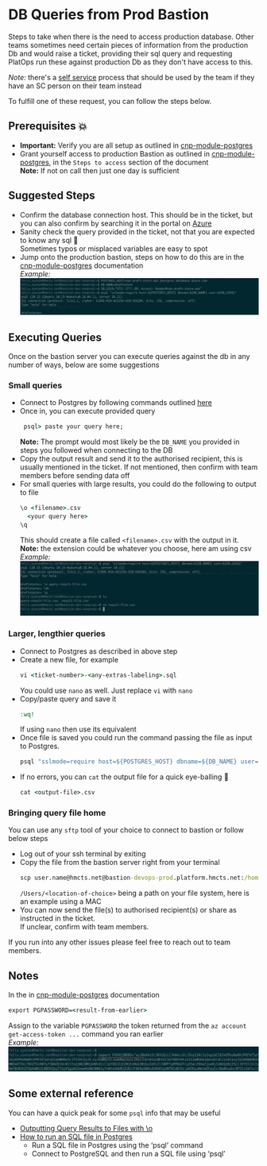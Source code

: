# DB Queries from Prod Bastion

Steps to take when there is the need to access production database.
Other teams sometimes need certain pieces of information from the production Db and would raise
a ticket, providing their sql query and requesting PlatOps run these against
production Db as they don't have access to this.

*Note:* there's a [self service](https://tools.hmcts.net/confluence/display/DTSPO/%5BSelf-Service%5D+Database) process that should be used by the team if they have an SC person on their team instead

To fulfill one of these request, you can follow the steps below.

## Prerequisites 💥
* **Important:** Verify you are all setup as outlined in [cnp-module-postgres](https://github.com/hmcts/cnp-module-postgres#production)
* Grant yourself access to production Bastion as outlined in [cnp-module-postgres](https://github.com/hmcts/cnp-module-postgres#production), in the `Steps to access` section of the document <br>
  **Note:** If not on call then just one day is sufficient

## Suggested Steps

* Confirm the database connection host. This should be in the ticket, but you can also confirm by searching it in the portal on [Azure](https://portal.azure.com/#home) <br>
* Sanity check the query provided in the ticket, not that you are expected to know any sql 🤥 <br>
  Sometimes typos or misplaced variables are easy to spot
* Jump onto the production bastion, steps on how to do this are in the [cnp-module-postgres](https://github.com/hmcts/cnp-module-postgres#production)  documentation <br>
  _Example:_<br>
  ![Connecting to DB](../images/connecting.png)

## Executing Queries
Once on the bastion server you can execute queries against the db in any number of ways, below are some suggestions

### Small queries

* Connect to  Postgres by following commands outlined [here](https://github.com/hmcts/cnp-module-postgres#production) <br>
* Once in, you can execute provided query
  ```cmd
   psql> paste your query here;
  ```
  **Note:** The prompt would most likely be the `DB_NAME` you provided in steps you followed when connecting to the DB
* Copy the output result and send it to the authorised recipient, this is usually mentioned in the ticket. If not mentioned, then confirm with team members before sending data off  
* For small queries with large results, you could do the following to output to file
  ```cmd
  \o <filename>.csv
    <your query here>
  \q
   ```
  This should create a file called `<filename>.csv` with the output in it. <br>
  **Note:** the extension could be whatever you choose, here am using csv <br>
  _Example:_<br>
  ![Output to file](../images/query-output.png)

### Larger, lengthier queries

* Connect to Postgres as described in above step
* Create a new file, for example
  ```cmd
  vi <ticket-number>-<any-extras-labeling>.sql
  ```
  You could use `nano` as well. Just replace `vi` with `nano`
* Copy/paste query and save it
  ```cmd 
  :wq!
  ```
  If using `nano` then use its equivalent
* Once file is saved you could run the command passing the file as input to Postgres.
  ```cmd 
  psql "sslmode=require host=${POSTGRES_HOST} dbname=${DB_NAME} user=${DB_USER}" -o DTSPO-2766-result.csv < DTSPO-2766-get-case-data.sql
  ```
* If no errors, you can `cat` the output file for a quick eye-balling 👀
  ```cmd 
  cat <output-file>.csv
  ```

### Bringing query file home
You can use any `sftp` tool of your choice to connect to bastion or follow below steps

* Log out of your ssh terminal by exiting
* Copy the file from the bastion server right from your terminal
  ```cmd 
  scp user.name@hmcts.net@bastion-devops-prod.platform.hmcts.net:/home/user.name/DTSPO-2766-result.csv /Users/<location-of-choice>
  ```
  `/Users/<location-of-choice>` being a path on your file system, here is an example using a MAC
* You can now send the file(s) to authorised recipient(s) or share as instructed in the ticket.<br> 
  If unclear, confirm with team members.
  
If you run into any other issues please feel free to reach out to team members.

## Notes
In the in [cnp-module-postgres](https://github.com/hmcts/cnp-module-postgres#production) documentation
```cmd
export PGPASSWORD=<result-from-earlier>
```
Assign to the variable `PGPASSWORD` the token returned from the `az account get-access-token ...` command you ran earlier <br>
_Example:_<br>
![Token to Password](../images/assign-to-password-var.png)

## Some external reference

You can have a quick peak for some `psql` info that may be useful
* [Outputting Query Results to Files with \o](https://dataschool.com/learn-sql/outputting-query-results-to-files-with-o/)
* [How to run an SQL file in Postgres](https://kb.objectrocket.com/postgresql/how-to-run-an-sql-file-in-postgres-846)
  - Run a SQL file in Postgres using the ‘psql’ command 
  - Connect to PostgreSQL and then run a SQL file using ‘psql’
